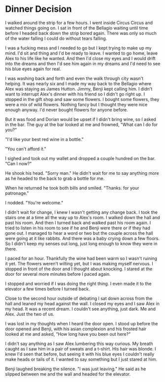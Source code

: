 # Dinner Decision
I walked around the strip for a few hours.  I went inside Circus Circus and watched things going on.  I sat in front of the Bellagio waiting until time before I headed back down the strip bored again.  There was only so much of the water falling I could do without tears falling.  

I was a fucking mess and I needed to go but I kept trying to make up my mind.  I'd sit and thing and I'd be ready to leave.  I wanted to go home, leave Alex to his life like he wanted.  And then I'd close my eyes and I would drift into the dreams and then I'd see him again in my dreams and I'd need to see his blue eyes again for real.

I was washing back and forth and even the walk through city wasn't helping.  It was nearly six and I made my way back to the Bellagio where Alex was staying as James Hutton.  Jimmy, Benji kept calling him.  I didn't want to interrupt Alex's dinner with his friend so I didn't go right up.  I stopped in the gift shop and saw some flowers.  I bought some flowers, they were a mix of wild flowers.  Nothing fancy but I thought they were nice enough anyway.  I'd never bought flowers for anyone before.  

But it was food and Dorian would be upset if I didn't bring wine, so I asked in the bar.  The guy at the bar looked at me and frowned, "What can I do for you?"

"I'd like your best red wine in a bottle."

"You can't afford it."

I sighed and took out my wallet and dropped a couple hundred on the bar.  "Can I now?"

He shook his head.  "Sorry man."  He didn't wait for me to say anything more as he headed to the back to grab a bottle for me.  

When he returned he took both bills and smiled.  "Thanks. for your patronage."

I nodded.  "You're welcome."

I didn't wait for change, I knew I wasn't getting any change back.  I took the stairs one at a time all the way up to Alex's room.  I walked down the hall and past his room.  And then I turned back and walked past his room again.  I tried to listen in his room to see if he and Benji were there or if they had gone out.  I managed to hear a word or two but the couple across the hall were going at it like rabbits.  And there was a baby crying down a few floors.  So I didn't keep my senses out long, just long enough to know they were in there.  

I paced for an hour.  Thankfully the wine had been warm so I wasn't ruining it yet.  The flowers weren't wilting yet, but I was making myself nervous.  I stopped in front of the door and I thought about knocking.  I stared at the door for several more minutes before I paced again.  

I stopped and worried if I was doing the right thing.  I even made it to the elevator a few times before I turned back.  

Close to the second hour outside of debating I sat down across from the hall and leaned my head against the wall.  I closed my eyes and I saw Alex in my head.  It was a recent dream.  I couldn't see anything, just dark.  Me and Alex.  Just the two of us.

I was lost in my thoughts when I heard the door open.  I stood up before the door opened and Benji, with his asian complexion and his frosted hair looked at me and asked, "How long have you been out here?"

I didn't say anything as I saw Alex lumbering this way curious.  My breath caught as I saw him in a pair of sweats and a t-shirt.  His hair was blonde.  I knew I'd seen that before, but seeing it with his blue eyes I couldn't really make heads or tails of it.  I wanted to say something but I just stared at him.  

Benji laughed breaking the silence.  "I was just leaving."  He said as he slipped between me and the wall and headed for the elevator.  
<!--stackedit_data:
eyJoaXN0b3J5IjpbLTkxMjkwMzAyMCwxMzkxNjYxMTIyLC0yMT
E2NzEwNjY4LC0xMjU2ODIyNTcsMTA1Nzg4ODY3NSwtMTI2MzQ3
NTEzLDg5MzM5NjE0MSwtMjAxMzg3NjcyNyw5Mjg4MDY5MiwtMT
E1MjYyNTk5MywtMTE3Nzc2MTI3MV19
-->